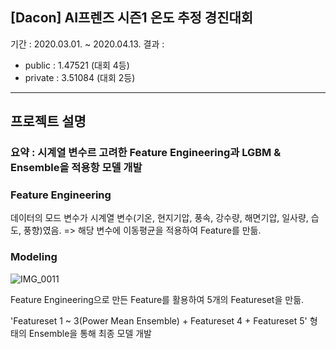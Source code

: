 ## [Dacon] AI프렌즈 시즌1 온도 추정 경진대회

기간 : 2020.03.01. ~ 2020.04.13.
결과 : 
  - public : 1.47521 (대회 4등)
  - private : 3.51084 (대회 2등)
---
## 프로젝트 설명

### 요약 : 시계열 변수르 고려한 Feature Engineering과 LGBM & Ensemble을 적용항 모델 개발

### Feature Engineering

데이터의 모드 변수가 시계열 변수(기온, 현지기압, 풍속, 강수량, 해면기압, 일사량, 습도, 풍향)였음.
=> 해당 변수에 이동평균을 적용하여 Feature를 만듦.

### Modeling

![IMG_0011](https://user-images.githubusercontent.com/47520920/170411988-0f58dc70-febd-46a2-b6e9-30168a233041.JPG)

Feature Engineering으로 만든 Feature를 활용하여 5개의 Featureset을 만듦.

'Featureset 1 ~ 3(Power Mean Ensemble) + Featureset 4 + Featureset 5' 형태의 Ensemble을 통해 최종 모델 개발
